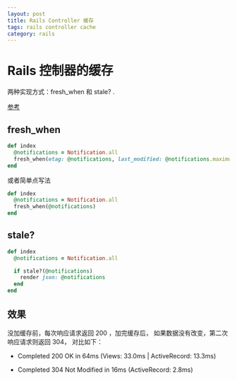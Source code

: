 ```yaml
---
layout: post
title: Rails Controller 缓存
tags: rails controller cache
category: rails
---
```



# Rails 控制器的缓存

两种实现方式：fresh_when 和 stale?  .

[参考](http://api.rubyonrails.org/classes/ActionController/ConditionalGet.html)

## fresh_when

```ruby
def index
  @notifications = Notification.all
  fresh_when(etag: @notifications, last_modified: @notifications.maximum(:updated_at))
end
```

或者简单点写法

```ruby
def index
  @notifications = Notification.all
  fresh_when(@notifications)
end
```


## stale?

```ruby
def index
  @notifications = Notification.all

  if stale?(@notifications)
    render json: @notifications
  end
end
```

## 效果

没加缓存前，每次响应请求返回 200 ，加完缓存后， 如果数据没有改变，第二次响应请求则返回 304， 对比如下：

- Completed 200 OK in 64ms (Views: 33.0ms | ActiveRecord: 13.3ms)

- Completed 304 Not Modified in 16ms (ActiveRecord: 2.8ms)
